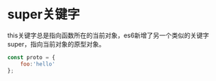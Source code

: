 # super关键字

this关键字总是指向函数所在的当前对象，es6新增了另一个类似的关键字super，指向当前对象的原型对象。

```javascript
const proto = {
    foo:'hello'
};
```

